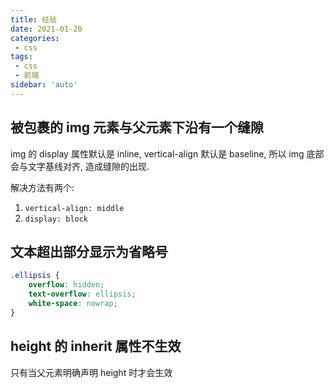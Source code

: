 ```yaml
---
title: 经验
date: 2021-01-20
categories:
 - css
tags:
 - css
 - 前端
sidebar: 'auto'
---
```


## 被包裹的 img 元素与父元素下沿有一个缝隙

img 的 display 属性默认是 inline, vertical-align 默认是 baseline, 所以 img 底部会与文字基线对齐, 造成缝隙的出现.

解决方法有两个:
1. `vertical-align: middle`
2. `display: block`

## 文本超出部分显示为省略号

```css
.ellipsis {
    overflow: hidden;
    text-overflow: ellipsis;
    white-space: nowrap;
}
```

## height 的 inherit 属性不生效

只有当父元素明确声明 height 时才会生效